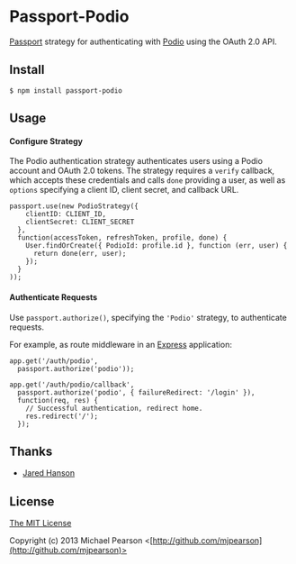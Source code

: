# Passport-Podio

[Passport](https://github.com/jaredhanson/passport) strategy for authenticating
with [Podio](http://podio.com) using the OAuth 2.0 API.

## Install

    $ npm install passport-podio

## Usage

#### Configure Strategy

The Podio authentication strategy authenticates users using a Podio
account and OAuth 2.0 tokens.  The strategy requires a `verify` callback, which
accepts these credentials and calls `done` providing a user, as well as
`options` specifying a client ID, client secret, and callback URL.

    passport.use(new PodioStrategy({
        clientID: CLIENT_ID,
        clientSecret: CLIENT_SECRET
      },
      function(accessToken, refreshToken, profile, done) {
        User.findOrCreate({ PodioId: profile.id }, function (err, user) {
          return done(err, user);
        });
      }
    ));

#### Authenticate Requests

Use `passport.authorize()`, specifying the `'Podio'` strategy, to
authenticate requests.

For example, as route middleware in an [Express](http://expressjs.com/)
application:

    app.get('/auth/podio',
      passport.authorize('podio'));

    app.get('/auth/podio/callback', 
      passport.authorize('podio', { failureRedirect: '/login' }),
      function(req, res) {
        // Successful authentication, redirect home.
        res.redirect('/');
      });

## Thanks

  - [Jared Hanson](http://github.com/jaredhanson)

## License

[The MIT License](http://opensource.org/licenses/MIT)

Copyright (c) 2013 Michael Pearson <[http://github.com/mjpearson](http://github.com/mjpearson)>